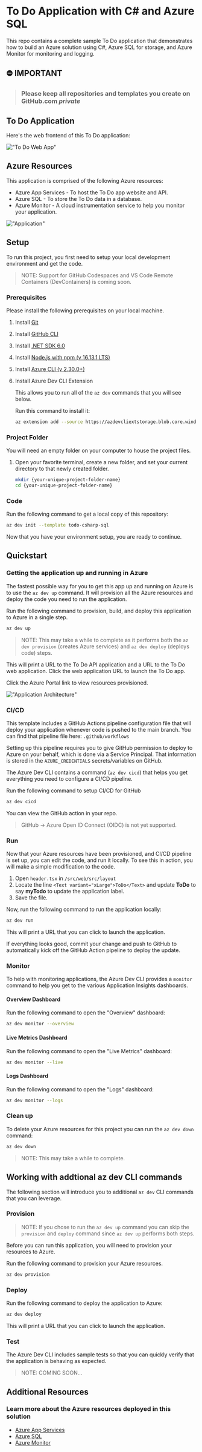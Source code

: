 # To Do Application with C# and Azure SQL

This repo contains a complete sample To Do application that demonstrates how to build an Azure solution using C#, Azure SQL for storage, and Azure Monitor for monitoring and logging.

## ⛔ IMPORTANT

> ### Please keep all repositories and templates you create on GitHub.com *private*

## To Do Application

Here's the web frontend of this To Do application:

!["To Do Web App"](assets/web.png)

## Azure Resources

This application is comprised of the following Azure resources:

- Azure App Services - To host the To Do app website and API.
- Azure SQL - To store the To Do data in a database.
- Azure Monitor - A cloud instrumentation service to help you monitor your application.

!["Application"](assets/app.png)

## Setup

To run this project, you first need to setup your local development environment and get the code.

> NOTE: Support for GitHub Codespaces and VS Code Remote Containers (DevContainers) is coming soon.

### Prerequisites

Please install the following prerequisites on your local machine.

1. Install [Git](https://git-scm.com/)
1. Install [GitHub CLI](https://github.com/cli/cli)
1. Install [.NET SDK 6.0](https://dotnet.microsoft.com/en-us/download/dotnet/6.0)
1. Install [Node.js with npm (v 16.13.1 LTS)](https://nodejs.org/)
1. Install [Azure CLI (v 2.30.0+)](https://docs.microsoft.com/cli/azure/install-azure-cli)
1. Install Azure Dev CLI Extension

    This allows you to run all of the `az dev` commands that you will see below.

    Run this command to install it:

    ```bash
    az extension add --source https://azdevcliextstorage.blob.core.windows.net/whls/azure_dev-0.0.1-py2.py3-none-any.whl
    ```

### Project Folder

You will need an empty folder on your computer to house the project files.  

1. Open your favorite terminal, create a new folder, and set your current directory to that newly created folder.

    ```bash
    mkdir {your-unique-project-folder-name}
    cd {your-unique-project-folder-name}
    ```

### Code

Run the following command to get a local copy of this repository:

```bash
az dev init --template todo-csharp-sql
```

Now that you have your environment setup, you are ready to continue.

## Quickstart

### Getting the application up and running in Azure

The fastest possible way for you to get this app up and running on Azure is to use the `az dev up` command. It will provision all the Azure resources and deploy the code you need to run the application.

Run the following command to provision, build, and deploy this application to Azure in a single step.

```bash
az dev up
```
>NOTE: This may take a while to complete as it performs both the `az dev provision` (creates Azure services) and `az dev deploy` (deploys code) steps.

This will print a URL to the To Do API application and a URL to the To Do web application. Click the web application URL to launch the To Do app.

Click the Azure Portal link to view resources provisioned.

!["Application Architecture"](assets/azdevupurls.png)

### CI/CD

This template includes a GitHub Actions pipeline configuration file that will deploy your application whenever code is pushed to the main branch. You can find that pipeline file here: `.github/workflows`

Setting up this pipeline requires you to give GitHub permission to deploy to Azure on your behalf, which is done via a Service Principal. That information is stored in the `AZURE_CREDENTIALS` secrets/variables on GitHub.

The Azure Dev CLI contains a command (`az dev cicd`) that helps you get everything you need to configure a CI/CD pipeline.

Run the following command to setup CI/CD for GitHub

```bash
az dev cicd
```

You can view the GitHub action in your repo.

> GitHub -> Azure Open ID Connect (OIDC) is not yet supported.

### Run

Now that your Azure resources have been provisioned, and CI/CD pipeline is set up, you can edit the code, and run it locally. To see this in action, you will make a simple modification to the code.

1. Open `header.tsx` in `/src/web/src/layout`
1. Locate the line `<Text variant="xLarge">ToDo</Text>` and update **ToDo** to say **myTodo** to update the application label.
1. Save the file.

Now, run the following command to run the application locally:

```bash
az dev run
```

This will print a URL that you can click to launch the application. 

If everything looks good, commit your change and push to GitHub to automatically kick off the GitHub Action pipeline to deploy the update.

### Monitor

To help with monitoring applications, the Azure Dev CLI provides a `monitor` command to help you get to the various Application Insights dashboards.

#### Overview Dashboard

Run the following command to open the "Overview" dashboard:

```bash
az dev monitor --overview
```

#### Live Metrics Dashboard

Run the following command to open the "Live Metrics" dashboard:

```bash
az dev monitor --live
```

#### Logs Dashboard

Run the following command to open the "Logs" dashboard:

```bash
az dev monitor --logs
```

### Clean up

To delete your Azure resources for this project you can run the `az dev down` command:

```bash
az dev down
```

>NOTE: This may take a while to complete.

## Working with addtional az dev CLI commands

The following section will introduce you to additional `az dev` CLI commands that you can leverage.

### Provision

>NOTE: If you chose to run the `az dev up` command you can skip the `provision` and `deploy` command since `az dev up` performs both steps.

Before you can run this application, you will need to provision your resources to Azure.  

Run the following command to provision your Azure resources.

```bash
az dev provision
```

### Deploy

Run the following command to deploy the application to Azure:

```bash
az dev deploy
```

This will print a URL that you can click to launch the application.

### Test

The Azure Dev CLI includes sample tests so that you can quickly verify that the application is behaving as expected.

>NOTE: COMING SOON...

## Additional Resources

### Learn more about the Azure resources deployed in this solution

- [Azure App Services](https://docs.microsoft.com/azure/app-service/)
- [Azure SQL](https://azure.microsoft.com/products/azure-sql/)
- [Azure Monitor](https://docs.microsoft.com/azure/azure-monitor/)